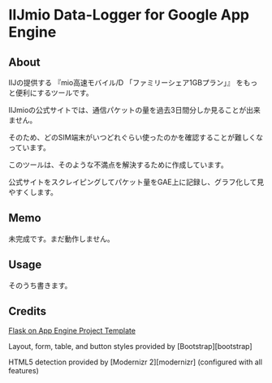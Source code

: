 IIJmio Data-Logger for Google App Engine
====================================

About
-----------
IIJの提供する 『mio高速モバイル/D 「ファミリーシェア1GBプラン」』 をもっと便利にするツールです。

IIJmioの公式サイトでは、通信パケットの量を過去3日間分しか見ることが出来ません。

そのため、どのSIM端末がいつどれぐらい使ったのかを確認することが難しくなっています。

このツールは、そのような不満点を解決するために作成しています。


公式サイトをスクレイピングしてパケット量をGAE上に記録し、グラフ化して見やすくします。



Memo
-------
未完成です。まだ動作しません。


Usage
-------
そのうち書きます。


Credits
-------
[Flask on App Engine Project Template][flaskgaetemplate]

Layout, form, table, and button styles provided by [Bootstrap][bootstrap]

HTML5 detection provided by [Modernizr 2][modernizr] (configured with all features)

[flaskgaetemplate]: https://github.com/kamalgill/flask-appengine-template